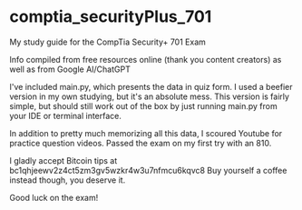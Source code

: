 # comptia_securityPlus_701
My study guide for the CompTia Security+ 701 Exam

Info compiled from free resources online (thank you content creators) as well as from Google AI/ChatGPT 

I've included main.py, which presents the data in quiz form. I used a beefier version in my own studying, but it's an absolute mess. This version is fairly simple, but should still work out of the box by just running main.py from your IDE or terminal interface.

In addition to pretty much memorizing all this data, I scoured Youtube for practice question videos. Passed the exam on my first try with an 810.  

I gladly accept Bitcoin tips at bc1qhjeewv2z4ct5zm3gv5wzkr4w3u7nfmcu6kqvc8
Buy yourself a coffee instead though, you deserve it.

Good luck on the exam!
